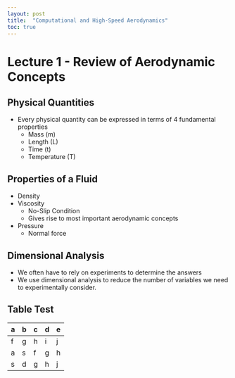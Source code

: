 ```yaml
---
layout: post
title:  "Computational and High-Speed Aerodynamics"
toc: true
---
```


# Lecture 1 - Review of Aerodynamic Concepts

## Physical Quantities

* Every physical quantity can be expressed in terms of 4 fundamental properties
	* Mass (m)
	* Length (L)
	* Time (t)
	* Temperature (T)
	

## Properties of a Fluid
* Density
* Viscosity
	* No-Slip Condition
	* Gives rise to most important aerodynamic concepts
* Pressure
	* Normal force

## Dimensional Analysis
* We often have to rely on experiments to determine the answers
* We use dimensional analysis to reduce the number of variables we need to experimentally consider.



## Table Test

| a    | b    | c    | d    | e    |
| ---- | ---- | ---- | ---- | ---- |
| f    | g    | h    | i    | j    |
| a    | s    | f    | g    | h    |
| s    | d    | g    | h    | j    |
